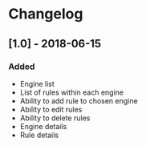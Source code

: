 # Changelog

## [1.0] - 2018-06-15
### Added
- Engine list
- List of rules within each engine
- Ability to add rule to chosen engine
- Ability to edit rules
- Ability to delete rules
- Engine details
- Rule details
